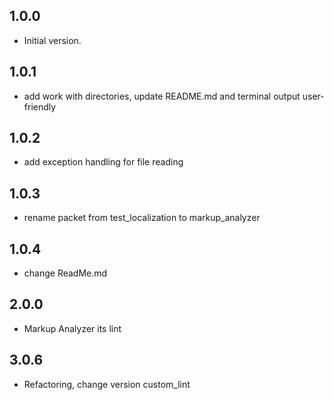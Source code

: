 ## 1.0.0

- Initial version.

## 1.0.1

- add work with directories, update README.md and terminal output user-friendly

## 1.0.2

- add exception handling for file reading

## 1.0.3

- rename packet from test_localization to markup_analyzer

## 1.0.4

- change ReadMe.md

## 2.0.0

- Markup Analyzer its lint

## 3.0.6

- Refactoring, change version custom_lint